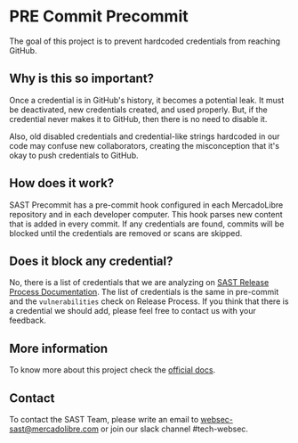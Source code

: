 # PRE Commit Precommit

The goal of this project is to prevent hardcoded credentials from reaching GitHub.

## Why is this so important?

Once a credential is in GitHub's history, it becomes a potential leak. It must be deactivated, new credentials created, and used properly.
But, if the credential never makes it to GitHub, then there is no need to disable it.

Also, old disabled credentials and credential-like strings hardcoded in our code may confuse new collaborators, creating the misconception that it's okay to push credentials to GitHub.

## How does it work?

SAST Precommit has a pre-commit hook configured in each MercadoLibre repository and in each developer computer. This hook parses new content that is added in every commit.
If any credentials are found, commits will be blocked until the credentials are removed or scans are skipped.

## Does it block any credential?
No, there is a list of credentials that we are analyzing on [SAST Release Process Documentation](https://furydocs.io/sast-orchestrator//guide/#/lang-es/vulns/hardcoded-credential). The list of credentials is the same in pre-commit and the `vulnerabilities` check on Release Process.
If you think that there is a credential we should add, please feel free to contact us with your feedback.

## More information
To know more about this project check the [official docs](https://furydocs.io/sast-precommit//guide/#/).

## Contact
To contact the SAST Team, please write an email to websec-sast@mercadolibre.com or join our slack channel #tech-websec.
